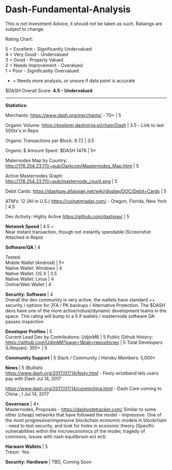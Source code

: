# Dash-Fundamental-Analysis

This is not Investment Advice, it should not be taken as such. Rataings are subject to change.

Rating Chart: <br>

5 = Excellent - Significantly Undervalued <br>
4 = Very Good - Undervalued <br>
3 = Good - Properly Valued <br>
2 = Needs Improvement - Overalued <br>
1 = Poor - Significantly Overvalued <br>

* = Needs more analysis, or unsure if data point is accurate

$DASH Overall Score: <b> 4.5 - Undervalued </b>

-----------------------------------------------------------------------------------------------------------

<b> Statistics: </b>

Merchants: https://www.dash.org/merchants/ - 70+ | 5

Organic Volume: https://explorer.dashninja.pl/chain/Dash  | 3.5 - Link to last 500tx's in Repo

Organic Transactions per Block: 9.72 | 3.5

Organic $ Amount Spent: $DASH 1476 | 5*

Maternodes Map by Country: http://178.254.23.111/~pub/Darkcoin/Masternodes_Map.html | 5

Active Masternodes Graph: http://178.254.23.111/~pub/masternode_count.png | 5

Debit Cards: https://dashpay.atlassian.net/wiki/display/DOC/Debit+Cards | 5

ATM’s: 12 (All in U.S.) https://coinatmradar.com/ - Oregon, Florida, New York | 4.5

Dev Activity: Highly Active https://github.com/dashpay/ | 5

<b> Network Speed </b>| 4.5 ~ <br>
Near instant transaction, though not instantly spendable (Screenshot Attached in Repo)

<b> Software/QA </b> | 4

Tested: <br>
Mobile Wallet (Android) | 5+ <br>
Native Wallet: Windows | 4 <br>
Native Wallet: OS X | 3.5 <br>
Native Wallet: Linux | 4 <br>
Online/Web Wallet | 4 <br>

<b>Security: Software </b> | 4 <br>
Overall the dev community is very active, the wallets have standard ++ security / options for 2FA / PK backups / Alternative Protection. The $DASH devs have one of the more active/robust/dynamic development teams in the space. This rating will bump to a 5 if wallets / masternode software QA passes inspection

<b> Developer Profiles </b> | 5 <br>
Current Lead Dev by Contributions: UdjinM6 | 5
Public Github History: https://github.com/UdjinM6?page=1&tab=repositories | 5
Total Developers (Lifespan): 350+ | 5

<b> Community Support </b> | 5
Slack / Community / Heroku Members: 5,000+

<b> News </b> | 5 (Bullish) <br>
https://www.dash.org/2017/07/14/festy.html - Festy wristband lets users pay with Dash
Jul 14, 2017

https://www.dash.org/2017/07/14/coreinchina.html - Dash Core coming to China ; )
Jul 14, 2017

<b>Governace</b> | 4+ <br>
Masternodes, Proposals - https://dashvotetracker.com/
Similar to some other (cheap) networks that have followed the model - impressive. One of the most progressive/impressive blockchain economic models in blockchain -  need to test security, and look for holes in economic theory (Specific vulnerabilities within the microeconomics of the model, tragedy of commons, issues with nash equilibrium ect ect)


<b> Harware Wallets </b>| 5 <br>
Trezor: Yes


<b> Security: Hardware </b> | TBD, Coming Soon <br> 










